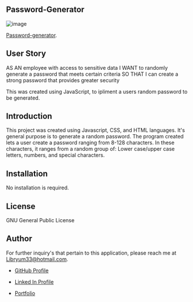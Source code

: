 
## Password-Generator

![image](https://user-images.githubusercontent.com/65925169/88111837-80b88a80-cb63-11ea-9441-0a958adfa532.png)

[Password-generator](https://mando619.github.io/Password-generator/).

## User Story


AS AN employee with access to sensitive data
I WANT to randomly generate a password that meets certain criteria
SO THAT I can create a strong password that provides greater security

This was created using JavaScript, to ipliment a users random password to be generated.


## Introduction 

 This project was created using Javascript, CSS, and HTML languages. It's general purpose is to generate a random password. The program created lets a user create a password ranging from 8-128 characters. In these characters, it ranges from a random group of: Lower case/upper case letters, numbers, and special characters.


## Installation

No installation is required.

## License

GNU General Public License

## Author 

For further inquiry's that pertain to this application, 
please reach me at Libryum33@hotmail.com.

* [GitHub Profile](https://github.com/Mando619)

* [Linked In Profile](https://www.linkedin.com/in/armando-estrada-0a5304118/)

* [Portfolio](https://mando619.github.io/Portfolio-Updated/)
